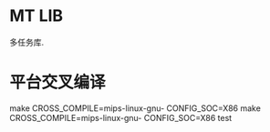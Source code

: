# MT LIB

多任务库.

# 平台交叉编译
make CROSS_COMPILE=mips-linux-gnu- CONFIG_SOC=X86
make CROSS_COMPILE=mips-linux-gnu- CONFIG_SOC=X86 test 
